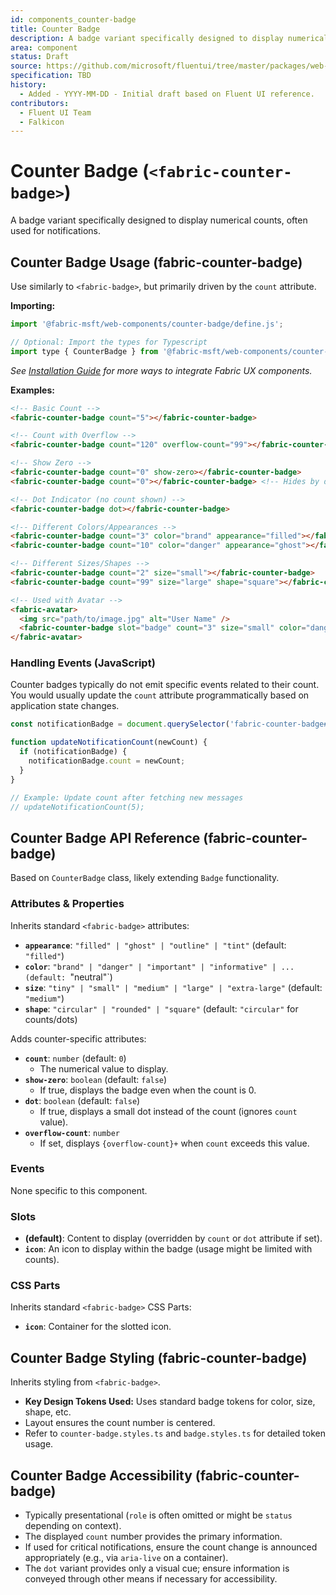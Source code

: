 ```yaml
---
id: components_counter-badge
title: Counter Badge
description: A badge variant specifically designed to display numerical counts.
area: component
status: Draft
source: https://github.com/microsoft/fluentui/tree/master/packages/web-components/src/counter-badge
specification: TBD
history:
  - Added - YYYY-MM-DD - Initial draft based on Fluent UI reference.
contributors:
  - Fluent UI Team
  - Falkicon
---
```


# Counter Badge (`<fabric-counter-badge>`)

<!-- BEGIN-SECTION: Counter Badge Overview -->
A badge variant specifically designed to display numerical counts, often used for notifications.
<!-- END-SECTION: Counter Badge Overview -->

<!-- BEGIN-SECTION: Counter Badge Usage -->
## Counter Badge Usage (fabric-counter-badge)

Use similarly to `<fabric-badge>`, but primarily driven by the `count` attribute.

**Importing:**

```javascript
import '@fabric-msft/web-components/counter-badge/define.js';

// Optional: Import the types for Typescript
import type { CounterBadge } from '@fabric-msft/web-components/counter-badge';
```

*See [Installation Guide](../../guides/installation.md) for more ways to integrate Fabric UX components.*

**Examples:**

```html
<!-- Basic Count -->
<fabric-counter-badge count="5"></fabric-counter-badge>

<!-- Count with Overflow -->
<fabric-counter-badge count="120" overflow-count="99"></fabric-counter-badge> <!-- Displays 99+ -->

<!-- Show Zero -->
<fabric-counter-badge count="0" show-zero></fabric-counter-badge>
<fabric-counter-badge count="0"></fabric-counter-badge> <!-- Hides by default if zero -->

<!-- Dot Indicator (no count shown) -->
<fabric-counter-badge dot></fabric-counter-badge>

<!-- Different Colors/Appearances -->
<fabric-counter-badge count="3" color="brand" appearance="filled"></fabric-counter-badge>
<fabric-counter-badge count="10" color="danger" appearance="ghost"></fabric-counter-badge>

<!-- Different Sizes/Shapes -->
<fabric-counter-badge count="2" size="small"></fabric-counter-badge>
<fabric-counter-badge count="99" size="large" shape="square"></fabric-counter-badge>

<!-- Used with Avatar -->
<fabric-avatar>
  <img src="path/to/image.jpg" alt="User Name" />
  <fabric-counter-badge slot="badge" count="3" size="small" color="danger"></fabric-counter-badge>
</fabric-avatar>
```

### Handling Events (JavaScript)

Counter badges typically do not emit specific events related to their count. You would usually update the `count` attribute programmatically based on application state changes.

```javascript
const notificationBadge = document.querySelector('fabric-counter-badge#notifications');

function updateNotificationCount(newCount) {
  if (notificationBadge) {
    notificationBadge.count = newCount;
  }
}

// Example: Update count after fetching new messages
// updateNotificationCount(5);
```
<!-- END-SECTION: Counter Badge Usage -->

<!-- BEGIN-SECTION: Counter Badge API -->
## Counter Badge API Reference (fabric-counter-badge)

Based on `CounterBadge` class, likely extending `Badge` functionality.

### Attributes & Properties

Inherits standard `<fabric-badge>` attributes:

*   **`appearance`**: `"filled" | "ghost" | "outline" | "tint"` (default: `"filled"`)
*   **`color`**: `"brand" | "danger" | "important" | "informative" | ... (default: `"neutral"`)
*   **`size`**: `"tiny" | "small" | "medium" | "large" | "extra-large"` (default: `"medium"`)
*   **`shape`**: `"circular" | "rounded" | "square"` (default: `"circular"` for counts/dots)

Adds counter-specific attributes:

*   **`count`**: `number` (default: `0`)
    *   The numerical value to display.
*   **`show-zero`**: `boolean` (default: `false`)
    *   If true, displays the badge even when the count is 0.
*   **`dot`**: `boolean` (default: `false`)
    *   If true, displays a small dot instead of the count (ignores `count` value).
*   **`overflow-count`**: `number`
    *   If set, displays `{overflow-count}+` when `count` exceeds this value.

### Events

None specific to this component.

### Slots

*   **(default)**: Content to display (overridden by `count` or `dot` attribute if set).
*   **`icon`**: An icon to display within the badge (usage might be limited with counts).

### CSS Parts

Inherits standard `<fabric-badge>` CSS Parts:

*   **`icon`**: Container for the slotted icon.
<!-- END-SECTION: Counter Badge API -->

<!-- BEGIN-SECTION: Counter Badge Styling -->
## Counter Badge Styling (fabric-counter-badge)

Inherits styling from `<fabric-badge>`.

*   **Key Design Tokens Used:** Uses standard badge tokens for color, size, shape, etc.
*   Layout ensures the count number is centered.
*   Refer to `counter-badge.styles.ts` and `badge.styles.ts` for detailed token usage.
<!-- END-SECTION: Counter Badge Styling -->

<!-- BEGIN-SECTION: Counter Badge Accessibility -->
## Counter Badge Accessibility (fabric-counter-badge)

*   Typically presentational (`role` is often omitted or might be `status` depending on context).
*   The displayed `count` number provides the primary information.
*   If used for critical notifications, ensure the count change is announced appropriately (e.g., via `aria-live` on a container).
*   The `dot` variant provides only a visual cue; ensure information is conveyed through other means if necessary for accessibility.
<!-- END-SECTION: Counter Badge Accessibility -->